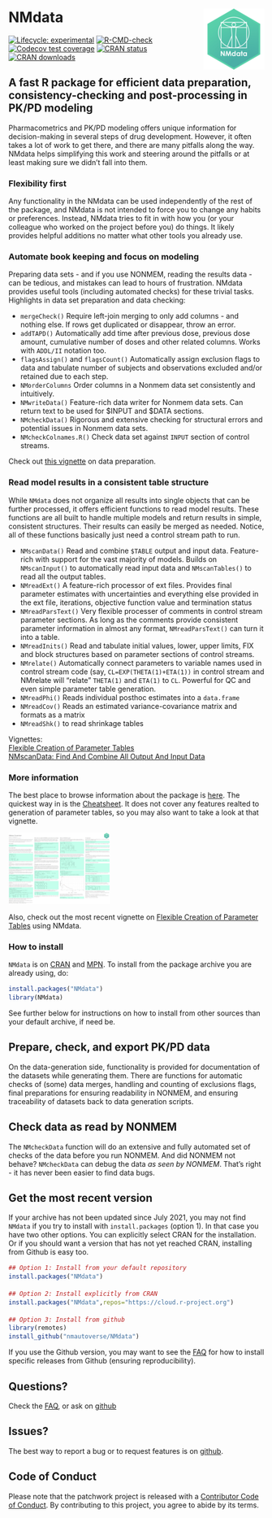 
<!-- README.md is generated from README.Rmd. Please edit that file -->

# NMdata<a href='https://nmautoverse.github.io/NMdata/'><img src='man/figures/logo.png' align="right" height="120" /></a>

<!-- badges: start -->

[![Lifecycle:
experimental](https://img.shields.io/badge/lifecycle-experimental-orange.svg)](https://lifecycle.r-lib.org/articles/stages.html)
[![R-CMD-check](https://github.com/nmautoverse/NMdata/workflows/R-CMD-check/badge.svg)](https://github.com/nmautoverse/NMdata/actions)
[![Codecov test
coverage](https://codecov.io/gh/NMautoverse/NMdata/branch/master/graph/badge.svg)](https://app.codecov.io/gh/nmautoverse/NMdata?branch=master)
[![CRAN
status](https://www.r-pkg.org/badges/version/NMdata)](https://CRAN.R-project.org/package=NMdata)
[![CRAN
downloads](https://cranlogs.r-pkg.org/badges/NMdata)](https://cran.r-project.org/package=NMdata)
<!-- badges: end -->

## A fast R package for efficient data preparation, consistency-checking and post-processing in PK/PD modeling

Pharmacometrics and PK/PD modeling offers unique information for
decision-making in several steps of drug development. However, it often
takes a lot of work to get there, and there are many pitfalls along the
way. NMdata helps simplifying this work and steering around the pitfalls
or at least making sure we didn’t fall into them.

### Flexibility first

Any functionality in the NMdata can be used independently of the rest of
the package, and NMdata is not intended to force you to change any
habits or preferences. Instead, NMdata tries to fit in with how you (or
your colleague who worked on the project before you) do things. It
likely provides helpful additions no matter what other tools you already
use.

### Automate book keeping and focus on modeling

Preparing data sets - and if you use NONMEM, reading the results data -
can be tedious, and mistakes can lead to hours of frustration. NMdata
provides useful tools (including automated checks) for these trivial
tasks. Highlights in data set preparation and data checking:

- `mergeCheck()` Require left-join merging to only add columns - and
  nothing else. If rows get duplicated or disappear, throw an error.  
- `addTAPD()` Automatically add time after previous dose, previous dose
  amount, cumulative number of doses and other related columns. Works
  with `ADDL/II` notation too.  
- `flagsAssign()` and `flagsCount()` Automatically assign exclusion
  flags to data and tabulate number of subjects and observations
  excluded and/or retained due to each step.  
- `NMorderColumns` Order columns in a Nonmem data set consistently and
  intuitively.  
- `NMwriteData()` Feature-rich data writer for Nonmem data sets. Can
  return text to be used for \$INPUT and \$DATA sections.  
- `NMcheckData()` Rigorous and extensive checking for structural errors
  and potential issues in Nonmem data sets.  
- `NMcheckColnames.R()` Check data set against `INPUT` section of
  control streams.

Check out [this
vignette](https://nmautoverse.github.io/NMdata/articles/DataPrepare.html)
on data preparation.

### Read model results in a consistent table structure

While `NMdata` does not organize all results into single objects that
can be further processed, it offers efficient functions to read model
results. These functions are all built to handle multiple models and
return results in simple, consistent structures. Their results can
easily be merged as needed. Notice, all of these functions basically
just need a control stream path to run.

- `NMscanData()` Read and combine `$TABLE` output and input data.
  Feature-rich with support for the vast majority of models. Builds on
  `NMscanInput()` to automatically read input data and `NMscanTables()`
  to read all the output tables.  
- `NMreadExt()` A feature-rich processor of ext files. Provides final
  parameter estimates with uncertainties and everything else provided in
  the ext file, iterations, objective function value and termination
  status  
- `NMreadParsText()` Very flexible processer of comments in control
  stream parameter sections. As long as the comments provide consistent
  parameter information in almost any format, `NMreadParsText()` can
  turn it into a table.  
- `NMreadInits()` Read and tabulate initial values, lower, upper limits,
  FIX and block structures based on parameter sections of control
  streams.  
- `NMrelate()` Automatically connect parameters to variable names used
  in control stream code (say, `CL=EXP(THETA(1)+ETA(1))` in control
  stream and NMrelate will “relate” `THETA(1)` and `ETA(1)` to `CL`.
  Powerful for QC and even simple parameter table generation.  
- `NMreadPhi()` Reads individual posthoc estimates into a `data.frame`  
- `NMreadCov()` Reads an estimated variance-covariance matrix and
  formats as a matrix  
- `NMreadShk()` to read shrinkage tables

Vignettes:  
[Flexible Creation of Parameter
Tables](https://NMautoverse.github.io/NMdata/articles/ParameterTables.html)  
[NMscanData: Find And Combine All Output And Input
Data](https://NMautoverse.github.io/NMdata/articles/NMscanData.Rmd)

### More information

The best place to browse information about the package is
[here](https://nmautoverse.github.io/NMdata/). The quickest way in is
the
[Cheatsheet](https://htmlpreview.github.io/?https://github.com/nmautoverse/NMdata/blob/master/vignettes/NMdata-cheat.html).
It does not cover any features realted to generation of parameter
tables, so you may also want to take a look at that vignette.

<!-- ![Cheatsheet](man/figures/cheatsheet_icon_0010.png){width="15%"} -->
<!-- [Cheatsheet](https://htmlpreview.github.io/?https://github.com/nmautoverse/NMdata/blob/master/devel/NMdata-cheat.html) -->

<a href="https://htmlpreview.github.io/?https://github.com/nmautoverse/NMdata/blob/master/vignettes/NMdata-cheat.html"><img src="man/figures/cheatsheet_icon_0010.png" alt="CheatSheet" width="200"/></a>

Also, check out the most recent vignette on [Flexible Creation of
Parameter
Tables](https://NMautoverse.github.io/NMdata/articles/ParameterTables.html)
using NMdata.

### How to install

`NMdata` is on [CRAN](https://cran.r-project.org/package=NMdata) and
[MPN](https://mpn.metworx.com/docs/packages/NMdata). To install from the
package archive you are already using, do:

``` r
install.packages("NMdata")
library(NMdata)
```

See further below for instructions on how to install from other sources
than your default archive, if need be.

## Prepare, check, and export PK/PD data

On the data-generation side, functionality is provided for documentation
of the datasets while generating them. There are functions for automatic
checks of (some) data merges, handling and counting of exclusions flags,
final preparations for ensuring readability in NONMEM, and ensuring
traceability of datasets back to data generation scripts.

## Check data as read by NONMEM

The `NMcheckData` function will do an extensive and fully automated set
of checks of the data before you run NONMEM. And did NONMEM not behave?
`NMcheckData` can debug the data *as seen by NONMEM*. That’s right - it
has never been easier to find data bugs.

## Get the most recent version

If your archive has not been updated since July 2021, you may not find
`NMdata` if you try to install with `install.packages` (option 1). In
that case you have two other options. You can explicitly select CRAN for
the installation. Or if you should want a version that has not yet
reached CRAN, installing from Github is easy too.

``` r
## Option 1: Install from your default repository
install.packages("NMdata")

## Option 2: Install explicitly from CRAN
install.packages("NMdata",repos="https://cloud.r-project.org")

## Option 3: Install from github
library(remotes)
install_github("nmautoverse/NMdata")
```

If you use the Github version, you may want to see the
[FAQ](https://nmautoverse.github.io/NMdata/articles/NMdata-FAQ.html) for
how to install specific releases from Github (ensuring reproducibility).

## Questions?

Check the
[FAQ](https://nmautoverse.github.io/NMdata/articles/NMdata-FAQ.html), or
ask on [github](https://github.com/nmautoverse/NMdata/)

## Issues?

The best way to report a bug or to request features is on
[github](https://github.com/nmautoverse/NMdata/).

## Code of Conduct

Please note that the patchwork project is released with a [Contributor
Code of
Conduct](https://nmautoverse.github.io/NMdata/CODE_OF_CONDUCT.html). By
contributing to this project, you agree to abide by its terms.
